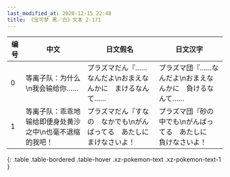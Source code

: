 ```yaml
---
last_modified_at: 2020-12-15 22:48
title: 《宝可梦 黑／白》文本 2-171
---
```

| 编号 | 中文 | 日文假名 | 日文汉字 |
| ---- | ---- | ---- | --- |
| 0 | 等离子队：为什么\n我会输给你…… | プラズマだん『……なんだよ\nおまえなんかに　まけるなんて…… | プラズマ団『……なんだよ\nおまえなんかに　負けるなんて…… |
| 1 | 等离子队：乖乖地输给即便身处黄沙之中\n也毫不退缩的我吧！ | プラズマだん『すなの　なかでも\nがんばってる　あたしに　まけなさいよ！ | プラズマ団『砂の　中でも\nがんばってる　あたしに　負けなさいよ！ |
{: .table .table-bordered .table-hover .xz-pokemon-text .xz-pokemon-text-1 }